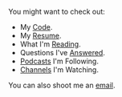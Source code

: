 You might want to check out:

- My [Code](https://github.com/tylerhcarter/).
- My [Resume](https://www.linkedin.com/in/tylerhcarter/).
- What I'm [Reading](https://read.tylercarter.org/).
- Questions I've [Answered](https://stackoverflow.com/users/58088/tyler-carter).
- [Podcasts](podcasts.md) I'm Following.
- [Channels](channels.md) I'm Watching.

You can also shoot me an [email](mailto:tyler@tylercarter.org).